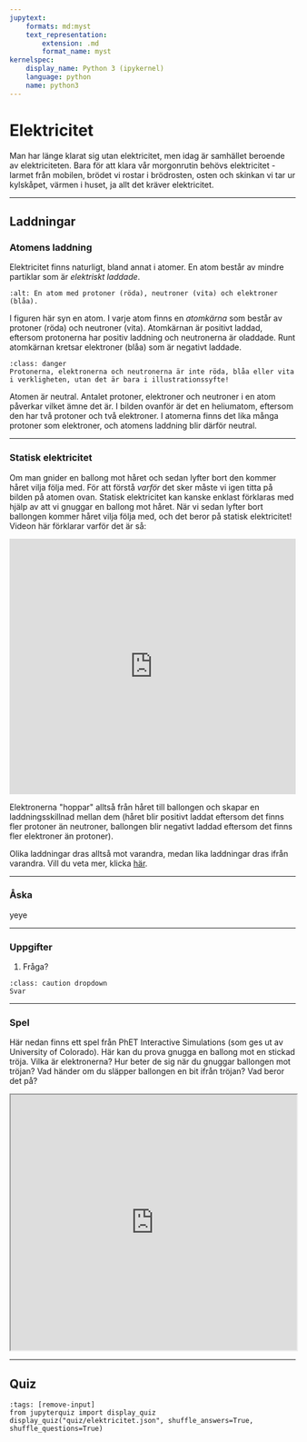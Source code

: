 ```yaml
---
jupytext:
    formats: md:myst
    text_representation:
        extension: .md
        format_name: myst
kernelspec:
    display_name: Python 3 (ipykernel)
    language: python
    name: python3
---
```


# Elektricitet

Man har länge klarat sig utan elektricitet, men idag är samhället beroende av elektriciteten. Bara för att klara vår morgonrutin behövs elektricitet - larmet från mobilen, brödet vi rostar i brödrosten, osten och skinkan vi tar ur kylskåpet, värmen i huset, ja allt det kräver elektricitet. 

_____________________________________________

## Laddningar

### Atomens laddning

Elektricitet finns naturligt, bland annat i atomer. En atom består av mindre partiklar som är *elektriskt laddade*. 

```{image} img/Atomen.png
:alt: En atom med protoner (röda), neutroner (vita) och elektroner (blåa).
```

I figuren här syn en atom. I varje atom finns en *atomkärna* som består av protoner (röda) och neutroner (vita). Atomkärnan är positivt laddad, eftersom protonerna har positiv laddning och neutronerna är oladdade. Runt atomkärnan kretsar elektroner (blåa) som är negativt laddade. 

```{admonition} Varning
:class: danger
Protonerna, elektronerna och neutronerna är inte röda, blåa eller vita i verkligheten, utan det är bara i illustrationssyfte!
```

Atomen är neutral. Antalet protoner, elektroner och neutroner i en atom påverkar vilket ämne det är. I bilden ovanför är det en heliumatom, eftersom den har två protoner och två elektroner. I atomerna finns det lika många protoner som elektroner, och atomens laddning blir därför neutral. 

_____________________________________________

### Statisk elektricitet

Om man gnider en ballong mot håret och sedan lyfter bort den kommer håret vilja följa med. För att förstå *varför* det sker måste vi igen titta på bilden på atomen ovan. Statisk elektricitet kan kanske enklast förklaras med hjälp av att vi gnuggar en ballong mot håret. När vi sedan lyfter bort ballongen kommer håret vilja följa med, och det beror på statisk elektricitet! Videon här förklarar varför det är så:

<iframe
    width="100%"
    max-width="800"
    height="450"
    src="https://www.youtube.com/embed/BxC-Kmf_qAs"
    frameborder="0"
    allow="autoplay; encrypted-media"
    allowfullscreen
>
</iframe>

Elektronerna "hoppar" alltså från håret till ballongen och skapar en laddningsskillnad mellan dem (håret blir positivt laddat eftersom det finns fler protoner än neutroner, ballongen blir negativt laddad eftersom det finns fler elektroner än protoner). 

Olika laddningar dras alltså mot varandra, medan lika laddningar dras ifrån varandra. Vill du veta mer, klicka <a href='https://mentiphy.se/kurser/fysik-1/elektricitet.html#laddningar'>här</a>. 

_____________________________________________

### Åska

yeye

_____________________________________________

### Uppgifter

1. Fråga?

```{admonition} Visa svar
:class: caution dropdown
Svar
```

_____________________________________________

### Spel

Här nedan finns ett spel från PhET Interactive Simulations (som ges ut av University of Colorado). Här kan du prova gnugga en ballong mot en stickad tröja. Vilka är elektronerna? Hur beter de sig när du gnuggar ballongen mot tröjan? Vad händer om du släpper ballongen en bit ifrån tröjan? Vad beror det på?

<div>
   <iframe src="https://phet.colorado.edu/sims/html/balloons-and-static-electricity/latest/balloons-and-static-electricity_en.html"
        width="100%"
        max-width="800"
        height="450"
        allowfullscreen>
    </iframe>
</div>

_____________________________________________

## Quiz

```{code-cell} ipython3
:tags: [remove-input]
from jupyterquiz import display_quiz
display_quiz("quiz/elektricitet.json", shuffle_answers=True, shuffle_questions=True)
```

